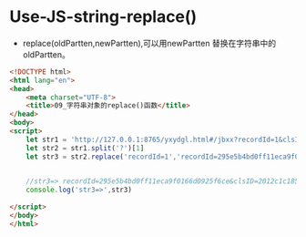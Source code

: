 # Use-JS-string-replace()

- replace(oldPartten,newPartten),可以用newPartten 替换在字符串中的oldPartten。

```html
<!DOCTYPE html>
<html lang="en">
<head>
    <meta charset="UTF-8">
    <title>09_字符串对象的replace()函数</title>
</head>
<body>
<script>
    let str1 = 'http://127.0.0.1:8765/yxydgl.html#/jbxx?recordId=1&clsID=2012c1c1854111eab6f30a580af40df7&status=A'
    let str2 = str1.split('?')[1]
    let str3 = str2.replace('recordId=1','recordId=295e5b4bd0ff11eca9f0166d0925f6ce');

    
    //str3=> recordId=295e5b4bd0ff11eca9f0166d0925f6ce&clsID=2012c1c1854111eab6f30a580af40df7&status=A
    console.log('str3=>',str3)  
    
</script>
</body>
</html>
```

